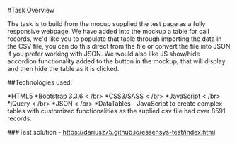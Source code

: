 #Task Overview

The task is to build from the mocup supplied the test page as a fully responsive webpage. We have added into the mockup a table for call records, we'd like you to populate that table through importing the data in the CSV file, you can do this direct from the file or convert the file into JSON if you prefer working with JSON. We would also like JS show/hide accordion functionality added to the button in the mockup, that will display and then hide the table as it is clicked.

##Technologies used:

*HTML5
*Bootstrap 3.3.6 < /br>
*CSS3/SASS < /br>
*JavaScript < /br>
*jQuery < /br>
*JSON < /br>
*DataTables - JavaScript to create complex tables with customized functionalities as the suplied csv file had over 8591 records. 


###Test solution - https://dariusz75.github.io/essensys-test/index.html